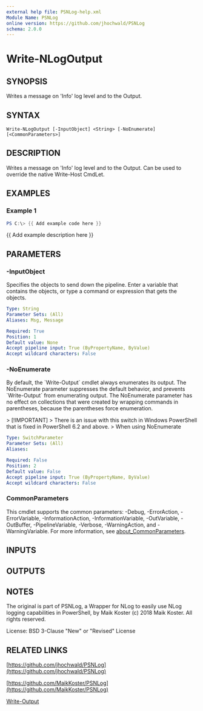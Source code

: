```yaml
---
external help file: PSNLog-help.xml
Module Name: PSNLog
online version: https://github.com/jhochwald/PSNLog
schema: 2.0.0
---
```


# Write-NLogOutput

## SYNOPSIS
Writes a message on 'Info' log level and to the Output.

## SYNTAX

```
Write-NLogOutput [-InputObject] <String> [-NoEnumerate] [<CommonParameters>]
```

## DESCRIPTION
Writes a message on 'Info' log level and to the Output.
Can be used to override the native Write-Host CmdLet.

## EXAMPLES

### Example 1
```powershell
PS C:\> {{ Add example code here }}
```

{{ Add example description here }}

## PARAMETERS

### -InputObject
Specifies the objects to send down the pipeline.
Enter a variable that contains the objects, or type a command or expression that gets the objects.

```yaml
Type: String
Parameter Sets: (All)
Aliases: Msg, Message

Required: True
Position: 1
Default value: None
Accept pipeline input: True (ByPropertyName, ByValue)
Accept wildcard characters: False
```

### -NoEnumerate
By default, the \`Write-Output\` cmdlet always enumerates its output.
The NoEnumerate parameter suppresses the default behavior, and prevents \`Write-Output\` from enumerating output.
The NoEnumerate parameter has no effect on collections that were created by wrapping commands in parentheses, because the parentheses force enumeration.

\> \[!IMPORTANT\] \> There is an issue with this switch in Windows PowerShell that is fixed in PowerShell 6.2 and above.
\> When using NoEnumerate

```yaml
Type: SwitchParameter
Parameter Sets: (All)
Aliases:

Required: False
Position: 2
Default value: False
Accept pipeline input: True (ByPropertyName, ByValue)
Accept wildcard characters: False
```

### CommonParameters
This cmdlet supports the common parameters: -Debug, -ErrorAction, -ErrorVariable, -InformationAction, -InformationVariable, -OutVariable, -OutBuffer, -PipelineVariable, -Verbose, -WarningAction, and -WarningVariable. For more information, see [about_CommonParameters](http://go.microsoft.com/fwlink/?LinkID=113216).

## INPUTS

## OUTPUTS

## NOTES
The original is part of PSNLog, a Wrapper for NLog to easily use NLog logging capabilities in PowerShell, by Maik Koster
(c) 2018 Maik Koster.
All rights reserved.

License: BSD 3-Clause "New" or "Revised" License

## RELATED LINKS

[https://github.com/jhochwald/PSNLog](https://github.com/jhochwald/PSNLog)

[https://github.com/MaikKoster/PSNLog](https://github.com/MaikKoster/PSNLog)

[Write-Output]()

